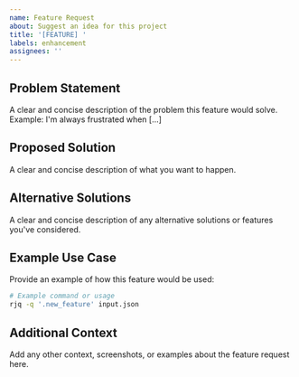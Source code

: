 ```yaml
---
name: Feature Request
about: Suggest an idea for this project
title: '[FEATURE] '
labels: enhancement
assignees: ''
---
```


## Problem Statement
A clear and concise description of the problem this feature would solve. 
Example: I'm always frustrated when [...]

## Proposed Solution
A clear and concise description of what you want to happen.

## Alternative Solutions
A clear and concise description of any alternative solutions or features you've considered.

## Example Use Case
Provide an example of how this feature would be used:
```bash
# Example command or usage
rjq -q '.new_feature' input.json
```

## Additional Context
Add any other context, screenshots, or examples about the feature request here.
